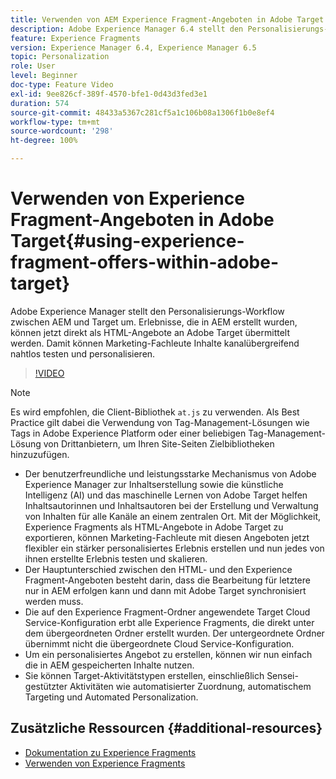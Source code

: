 ```yaml
---
title: Verwenden von AEM Experience Fragment-Angeboten in Adobe Target
description: Adobe Experience Manager 6.4 stellt den Personalisierungs-Workflow zwischen AEM und Target um. Erlebnisse, die in AEM erstellt wurden, können jetzt direkt als HTML-Angebote an Adobe Target übermittelt werden. Damit können Marketing-Fachleute Inhalte kanalübergreifend nahtlos testen und personalisieren.
feature: Experience Fragments
version: Experience Manager 6.4, Experience Manager 6.5
topic: Personalization
role: User
level: Beginner
doc-type: Feature Video
exl-id: 9ee826cf-389f-4570-bfe1-0d43d3fed3e1
duration: 574
source-git-commit: 48433a5367c281cf5a1c106b08a1306f1b0e8ef4
workflow-type: tm+mt
source-wordcount: '298'
ht-degree: 100%

---
```


# Verwenden von Experience Fragment-Angeboten in Adobe Target{#using-experience-fragment-offers-within-adobe-target}

Adobe Experience Manager stellt den Personalisierungs-Workflow zwischen AEM und Target um. Erlebnisse, die in AEM erstellt wurden, können jetzt direkt als HTML-Angebote an Adobe Target übermittelt werden. Damit können Marketing-Fachleute Inhalte kanalübergreifend nahtlos testen und personalisieren.

>[!VIDEO](https://video.tv.adobe.com/v/22383?quality=12&learn=on)

>[!NOTE]
>
>Es wird empfohlen, die Client-Bibliothek `at.js` zu verwenden. Als Best Practice gilt dabei die Verwendung von Tag-Management-Lösungen wie Tags in Adobe Experience Platform oder einer beliebigen Tag-Management-Lösung von Drittanbietern, um Ihren Site-Seiten Zielbibliotheken hinzuzufügen.


* Der benutzerfreundliche und leistungsstarke Mechanismus von Adobe Experience Manager zur Inhaltserstellung sowie die künstliche Intelligenz (AI) und das maschinelle Lernen von Adobe Target helfen Inhaltsautorinnen und Inhaltsautoren bei der Erstellung und Verwaltung von Inhalten für alle Kanäle an einem zentralen Ort. Mit der Möglichkeit, Experience Fragments als HTML-Angebote in Adobe Target zu exportieren, können Marketing-Fachleute mit diesen Angeboten jetzt flexibler ein stärker personalisiertes Erlebnis erstellen und nun jedes von ihnen erstellte Erlebnis testen und skalieren.
* Der Hauptunterschied zwischen den HTML- und den Experience Fragment-Angeboten besteht darin, dass die Bearbeitung für letztere nur in AEM erfolgen kann und dann mit Adobe Target synchronisiert werden muss.
* Die auf den Experience Fragment-Ordner angewendete Target Cloud Service-Konfiguration erbt alle Experience Fragments, die direkt unter dem übergeordneten Ordner erstellt wurden. Der untergeordnete Ordner übernimmt nicht die übergeordnete Cloud Service-Konfiguration.
* Um ein personalisiertes Angebot zu erstellen, können wir nun einfach die in AEM gespeicherten Inhalte nutzen.
* Sie können Target-Aktivitätstypen erstellen, einschließlich Sensei-gestützter Aktivitäten wie automatisierter Zuordnung, automatischem Targeting und Automated Personalization.

## Zusätzliche Ressourcen {#additional-resources}

* [Dokumentation zu Experience Fragments](https://experienceleague.adobe.com/docs/experience-manager-65/authoring/authoring/experience-fragments.html?lang=de)
* [Verwenden von Experience Fragments](/help/sites/experience-fragments/experience-fragments-feature-video-use.md)
